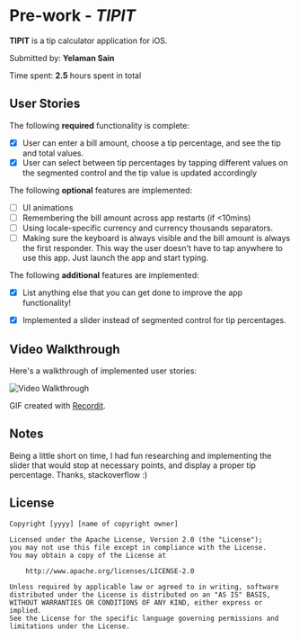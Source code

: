 # Pre-work - *TIPIT*

**TIPIT** is a tip calculator application for iOS.

Submitted by: **Yelaman Sain**

Time spent: **2.5** hours spent in total

## User Stories

The following **required** functionality is complete:

* [x] User can enter a bill amount, choose a tip percentage, and see the tip and total values.
* [x] User can select between tip percentages by tapping different values on the segmented control and the tip value is updated accordingly

The following **optional** features are implemented:

* [ ] UI animations
* [ ] Remembering the bill amount across app restarts (if <10mins)
* [ ] Using locale-specific currency and currency thousands separators.
* [ ] Making sure the keyboard is always visible and the bill amount is always the first responder. This way the user doesn't have to tap anywhere to use this app. Just launch the app and start typing.

The following **additional** features are implemented:

- [x] List anything else that you can get done to improve the app functionality!
* [x] Implemented a slider instead of segmented control for tip percentages.

## Video Walkthrough

Here's a walkthrough of implemented user stories:

<img src='http://g.recordit.co/pSwUqDb9kk.gif' title='Tip Calculator' width='' alt='Video Walkthrough' />

GIF created with [Recordit](https://recordit.co/).

## Notes
Being a little short on time, I had fun researching and implementing the slider that would stop at necessary points, and display a proper tip percentage. Thanks, stackoverflow :)

## License

    Copyright [yyyy] [name of copyright owner]

    Licensed under the Apache License, Version 2.0 (the "License");
    you may not use this file except in compliance with the License.
    You may obtain a copy of the License at

        http://www.apache.org/licenses/LICENSE-2.0

    Unless required by applicable law or agreed to in writing, software
    distributed under the License is distributed on an "AS IS" BASIS,
    WITHOUT WARRANTIES OR CONDITIONS OF ANY KIND, either express or implied.
    See the License for the specific language governing permissions and
    limitations under the License.
